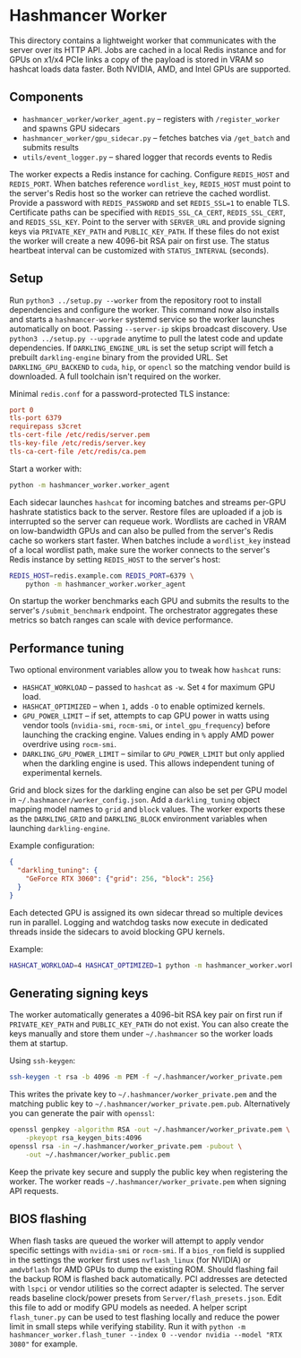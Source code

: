# Hashmancer Worker

This directory contains a lightweight worker that communicates with the server
over its HTTP API. Jobs are cached in a local Redis instance and for GPUs on
x1/x4 PCIe links a copy of the payload is stored in VRAM so hashcat loads data
faster.
Both NVIDIA, AMD, and Intel GPUs are supported.

## Components

- `hashmancer_worker/worker_agent.py` – registers with `/register_worker` and spawns GPU sidecars
- `hashmancer_worker/gpu_sidecar.py` – fetches batches via `/get_batch` and submits results
- `utils/event_logger.py` – shared logger that records events to Redis

The worker expects a Redis instance for caching. Configure `REDIS_HOST` and
`REDIS_PORT`. When batches reference `wordlist_key`, `REDIS_HOST` must point to
the server's Redis host so the worker can retrieve the cached wordlist.
Provide a password with `REDIS_PASSWORD` and set `REDIS_SSL=1` to enable TLS.
Certificate paths can be specified with `REDIS_SSL_CA_CERT`, `REDIS_SSL_CERT`,
and `REDIS_SSL_KEY`. Point to the server with `SERVER_URL` and provide signing
keys via `PRIVATE_KEY_PATH` and `PUBLIC_KEY_PATH`. If these files do not exist
the worker will create a new 4096-bit RSA pair on first use. The status
heartbeat interval can be customized with `STATUS_INTERVAL` (seconds).

## Setup

Run `python3 ../setup.py --worker` from the repository root to install
dependencies and configure the worker. This command now also installs and
starts a `hashmancer-worker` systemd service so the worker launches
automatically on boot. Passing `--server-ip` skips broadcast discovery.
Use `python3 ../setup.py --upgrade` anytime to pull the latest code and
update dependencies. If `DARKLING_ENGINE_URL` is set the setup script will
fetch a prebuilt `darkling-engine` binary from the provided URL. Set
`DARKLING_GPU_BACKEND` to `cuda`, `hip`, or `opencl` so the matching vendor
build is downloaded. A full toolchain isn't required on the worker.

Minimal `redis.conf` for a password-protected TLS instance:

```conf
port 0
tls-port 6379
requirepass s3cret
tls-cert-file /etc/redis/server.pem
tls-key-file /etc/redis/server.key
tls-ca-cert-file /etc/redis/ca.pem
```

Start a worker with:

```bash
python -m hashmancer_worker.worker_agent
```

Each sidecar launches `hashcat` for incoming batches and streams per-GPU
hashrate statistics back to the server.  Restore files are uploaded if a job is
interrupted so the server can requeue work.  Wordlists are cached in VRAM on
low-bandwidth GPUs and can also be pulled from the server's Redis cache so
workers start faster. When batches include a `wordlist_key` instead of a local
wordlist path, make sure the worker connects to the server's Redis instance by
setting `REDIS_HOST` to the server's host:

```bash
REDIS_HOST=redis.example.com REDIS_PORT=6379 \
    python -m hashmancer_worker.worker_agent
```

On startup the worker benchmarks each GPU and submits the results to the
server's `/submit_benchmark` endpoint. The orchestrator aggregates these
metrics so batch ranges can scale with device performance.

## Performance tuning

Two optional environment variables allow you to tweak how `hashcat` runs:

- `HASHCAT_WORKLOAD` – passed to `hashcat` as `-w`. Set `4` for maximum GPU load.
- `HASHCAT_OPTIMIZED` – when `1`, adds `-O` to enable optimized kernels.
- `GPU_POWER_LIMIT` – if set, attempts to cap GPU power in watts using
  vendor tools (`nvidia-smi`, `rocm-smi`, or `intel_gpu_frequency`) before
  launching the cracking engine. Values ending in `%` apply AMD power
  overdrive using `rocm-smi`.
- `DARKLING_GPU_POWER_LIMIT` – similar to `GPU_POWER_LIMIT` but only applied
  when the darkling engine is used. This allows independent tuning of
  experimental kernels.

Grid and block sizes for the darkling engine can also be set per GPU model in
`~/.hashmancer/worker_config.json`.  Add a `darkling_tuning` object mapping
model names to `grid` and `block` values.  The worker exports these as the
`DARKLING_GRID` and `DARKLING_BLOCK` environment variables when launching
`darkling-engine`.

Example configuration:

```json
{
  "darkling_tuning": {
    "GeForce RTX 3060": {"grid": 256, "block": 256}
  }
}
```

Each detected GPU is assigned its own sidecar thread so multiple devices run in
parallel.  Logging and watchdog tasks now execute in dedicated threads inside
the sidecars to avoid blocking GPU kernels.

Example:

```bash
HASHCAT_WORKLOAD=4 HASHCAT_OPTIMIZED=1 python -m hashmancer_worker.worker_agent
```


## Generating signing keys

The worker automatically generates a 4096-bit RSA key pair on first run if
`PRIVATE_KEY_PATH` and `PUBLIC_KEY_PATH` do not exist.  You can also create the
keys manually and store them under `~/.hashmancer` so the worker loads them
at startup.

Using `ssh-keygen`:

```bash
ssh-keygen -t rsa -b 4096 -m PEM -f ~/.hashmancer/worker_private.pem
```

This writes the private key to `~/.hashmancer/worker_private.pem` and the
matching public key to `~/.hashmancer/worker_private.pem.pub`.  Alternatively
you can generate the pair with `openssl`:

```bash
openssl genpkey -algorithm RSA -out ~/.hashmancer/worker_private.pem \
    -pkeyopt rsa_keygen_bits:4096
openssl rsa -in ~/.hashmancer/worker_private.pem -pubout \
    -out ~/.hashmancer/worker_public.pem
```

Keep the private key secure and supply the public key when registering the
worker.  The worker reads `~/.hashmancer/worker_private.pem` when signing API
requests.

## BIOS flashing

When flash tasks are queued the worker will attempt to apply vendor specific
settings with `nvidia-smi` or `rocm-smi`.  If a `bios_rom` field is supplied in
the settings the worker first uses `nvflash_linux` (for NVIDIA) or `amdvbflash`
for AMD GPUs to dump the existing ROM.  Should flashing fail the backup ROM is
flashed back automatically.  PCI addresses are detected with `lspci` or vendor
utilities so the correct adapter is selected.
The server reads baseline clock/power presets from
`Server/flash_presets.json`. Edit this file to add or modify GPU models as
needed. A helper script `flash_tuner.py` can be used to test flashing locally
and reduce the power limit in small steps while verifying stability. Run it with
`python -m hashmancer_worker.flash_tuner --index 0 --vendor nvidia --model "RTX
3080"` for example.

